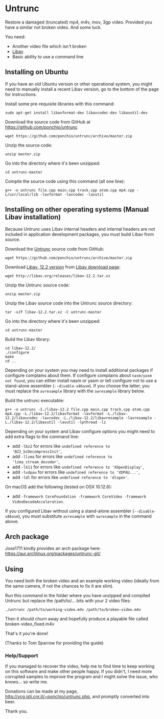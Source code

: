 Untrunc
=======

Restore a damaged (truncated) mp4, m4v, mov, 3gp video. Provided you have a similar not broken video. And some luck.

You need:

* Another video file which isn't broken
* [Libav](https://libav.org/)
* Basic ability to use a command line


## Installing on Ubuntu

If you have an old Ubuntu version or other operational system, you might need to manually install a recent Libav version, go to the bottom of the page for instructions.

Install some pre-requisite libraries with this command:

    sudo apt-get install libavformat-dev libavcodec-dev libavutil-dev

Download the source code from GitHub at https://github.com/ponchio/untrunc

    wget https://github.com/ponchio/untrunc/archive/master.zip

Unzip the source code:

    unzip master.zip

Go into the directory where it's been unzipped:

    cd untrunc-master

Compile the source code using this command (all one line):

    g++ -o untrunc file.cpp main.cpp track.cpp atom.cpp mp4.cpp -L/usr/local/lib -lavformat -lavcodec -lavutil


## Installing on other operating systems (Manual Libav installation)

Because Untrunc uses Libav internal headers and internal headers are not included in application development packages, you must build Libav from source.

Download the [Untrunc](https://github.com/ponchio/untrunc) source code from GitHub:

    wget https://github.com/ponchio/untrunc/archive/master.zip

Download [Libav, 12.2 version](http://libav.org/releases/libav-12.2.tar.xz) from [Libav download page](http://libav.org/download.html):

    wget http://libav.org/releases/libav-12.2.tar.xz

Unzip the Untrunc source code:

    unzip master.zip

Unzip the Libav source code into the Untrunc source directory:

    tar -xJf libav-12.2.tar.xz -C untrunc-master

Go into the directory where it's been unzipped:

    cd untrunc-master

Build the Libav library:

    cd libav-12.2/
    ./configure
    make
    cd ..

Depending on your system you may need to install additional packages if configure complains about them.
If configure complains about `nasm/yasm not found`, you can either install nasm or yasm or tell configure not to use a stand-alone assembler (`--disable-x86asm`). If you choose the latter, you must replace the `avresample` library with the `swresample` library below.

Build the untrunc executable:

    g++ -o untrunc -I./libav-12.2 file.cpp main.cpp track.cpp atom.cpp mp4.cpp -L./libav-12.2/libavformat -lavformat -L./libav-12.2/libavcodec -lavcodec -L./libav-12.2/libavresample -lavresample -L./libav-12.2/libavutil -lavutil -lpthread -lz

Depending on your system and Libav configure options you might need to add extra flags to the command line:
- add `-lbz2`   for errors like `undefined reference to 'BZ2_bzDecompressInit'`,
- add `-llzma`  for errors like `undefined reference to 'lzma_stream_decoder'`,
- add `-lX11`   for errors like `undefined reference to 'XOpenDisplay'`,
- add `-lvdpau` for errors like `undefined reference to 'VDPAU...'`,
- add `-ldl`    for errors like `undefined reference to 'dlopen'`.

On macOS add the following (tested on OSX 10.12.6):
- add `-framework CoreFoundation -framework CoreVideo -framework VideoDecodeAcceleration`.

If you configured Libav without using a stand-alone assembler (`--disable-x86asm`), you must substitute `avresample` with `swresample` in the command above.


## Arch package

Jose1711 kindly provides an arch package here: https://aur.archlinux.org/packages/untrunc-git/


## Using

You need both the broken video and an example working video (ideally from the same camera, if not the chances to fix it are slim).

Run this command in the folder where you have unzipped and compiled Untrunc but replace the /path/to/... bits with your 2 video files:

    ./untrunc /path/to/working-video.m4v /path/to/broken-video.m4v

Then it should churn away and hopefully produce a playable file called broken-video_fixed.m4v

That's it you're done!

(Thanks to Tom Sparrow for providing the guide)


### Help/Support

If you managed to recover the video, help me to find time to keep working on this software and make other people happy.
If you didn't, I need more corrupted samples to improve the program and I might solve the issue, who knows... so write me.

Donations can be made at my page, http://vcg.isti.cnr.it/~ponchio/untrunc.php, and promptly converted into beer.

Thank you.
